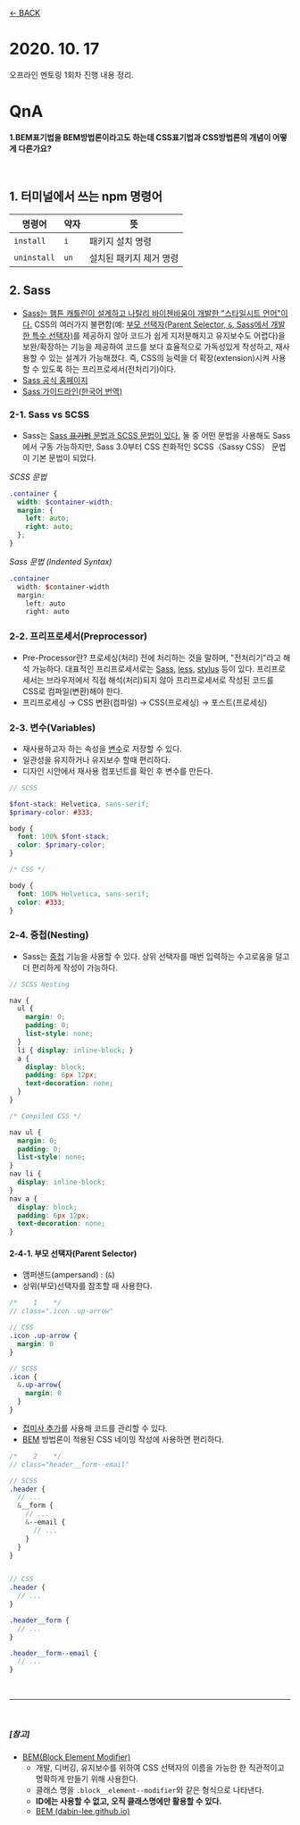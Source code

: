 [← BACK](./README.md)

# 2020. 10. 17

오프라인 멘토링 1회차 진행 내용 정리.

# QnA
 
 <!-- D06 TIL에 질문하기 -->
 **1.BEM표기법을 BEM방법론이라고도 하는데 CSS표기법과 CSS방법론의 개념이 어떻게 다른가요?**
 

<br />

## 1. 터미널에서 쓰는 npm 명령어

명령어 | 약자 | 뜻
--- | --- | ---
`install` | `i` | 패키지 설치 명령
`uninstall` | `un` | 설치된 패키지 제거 명령

## 2. Sass

* [Sass는 햄튼 캐틀린이 설계하고 나탈리 바이첸바움이 개발한 "스타일시트 언어"이다.](https://bit.ly/35e1vSG) CSS의 여러가지 불편함(예: [부모 선택자(Parent Selector, `&`, Sass에서 개발한 특수 선택자)](https://sass-lang.com/documentation/style-rules/parent-selector)를 제공하지 않아 코드가 쉽게 지저분해지고 유지보수도 어렵다)을 보완/확장하는 기능을 제공하여 코드를 보다 효율적으로 가독성있게 작성하고, 재사용할 수 있는 설계가 가능해졌다. 즉, CSS의 능력을 더 확장(extension)시켜 사용할 수 있도록 하는 프리프로세서(전처리기)이다. 
* [Sass 공식 홈페이지](https://sass-lang.com/)
* [Sass 가이드라인(한국어 번역)](https://sass-guidelin.es/ko/)

### 2-1. Sass vs SCSS 

* Sass는 [Sass <del>표기법</del> 문법과 SCSS 문법이 있다.](https://sass-lang.com/documentation/syntax) 둘 중 어떤 문법을 사용해도 Sass에서 구동 가능하지만, Sass 3.0부터 CSS 친화적인 SCSS（Sassy CSS） 문법이 기본 문법이 되었다.

*SCSS 문법*

```scss
.container {
  width: $container-width;
  margin: {
    left: auto;
    right: auto;
  };
}
```

*Sass 문법 (Indented Syntax)*

```scss
.container
  width: $container-width
  margin: 
    left: auto
    right: auto
```

### 2-2. 프리프로세서(Preprocessor)

  + Pre-Processor란? 프로세싱(처리) 전에 처리하는 것을 말하며, "전처리기"라고 해석 가능하다. 대표적인 프리프로세서로는 [Sass](https://sass-lang.com), [less](http://lesscss.org/), [stylus](https://stylus-lang.com/) 등이 있다. 프리프로세서는 브라우저에서 직접 해석(처리)되지 않아 프리프로세서로 작성된 코드를 CSS로 컴파일(변환)해야 한다.
  + 프리프로세싱 → CSS 변환(컴파일) → CSS(프로세싱) → 포스트(프로세싱)

### 2-3. 변수(Variables)

* 재사용하고자 하는 속성을 [변수](https://sass-lang.com/documentation/variables)로 저장할 수 있다. 
* 일관성을 유지하거나 유지보수 할때 편리하다. 
* 디자인 시안에서 재사용 컴포넌트를 확인 후 변수를 만든다.

```scss
// SCSS

$font-stack: Helvetica, sans-serif;
$primary-color: #333;

body {
  font: 100% $font-stack;
  color: $primary-color;
}
```

```css
/* CSS */

body {
  font: 100% Helvetica, sans-serif;
  color: #333;
}
```

### 2-4. 중첩(Nesting)

* Sass는 [중첩](https://sass-lang.com/guide#topic-3) 기능을 사용할 수 있다. 상위 선택자를 매번 입력하는 수고로움을 덜고 더 편리하게 작성이 가능하다. 

```scss
// SCSS Nesting

nav {
  ul {
    margin: 0;
    padding: 0;
    list-style: none;
  }
  li { display: inline-block; }
  a {
    display: block;
    padding: 6px 12px;
    text-decoration: none;
  }
}
```

```css
/* Compiled CSS */

nav ul {
  margin: 0;
  padding: 0;
  list-style: none;
}
nav li {
  display: inline-block;
}
nav a {
  display: block;
  padding: 6px 12px;
  text-decoration: none;
}
```

#### 2-4-1. 부모 선택자(Parent Selector)

* 앰퍼샌드(ampersand) : (`&`)
* 상위(부모)선택자를 참조할 때 사용한다. 

```scss
/*    1    */
// class=".icon .up-arrow"

// CSS
.icon .up-arrow { 
  margin: 0 
}

// SCSS
.icon {
  &.up-arrow{ 
    margin: 0 
  }
}
```

* [접미사 추가](https://sass-lang.com/documentation/style-rules/parent-selector#adding-suffixes)를 사용해 코드를 관리할 수 있다.
* [BEM](http://getbem.com/) 방법론이 적용된 CSS 네이밍 작성에 사용하면 편리하다.

```scss
/*    2    */
// class="header__form--email"

// SCSS
.header {
  // ...
  &__form { 
    // ... 
    &--email { 
      // ... 
    }
  }
}


// CSS
.header { 
  // ... 
}

.header__form { 
  // ... 
}

.header__form--email { 
  // ... 
}
```

<br />

---

<br />

##### [참고]

* [BEM(Block Element Modifier)](http://getbem.com/)
  + 개발, 디버깅, 유지보수를 위하여 CSS 선택자의 이름을 가능한 한 직관적이고 명확하게 만들기 위해 사용한다.
  + 클래스 명을 `.block__element--modifier`와 같은 형식으로 나타낸다. 
  + **ID에는 사용할 수 없고, 오직 클래스명에만 활용할 수 있다.**
  + [BEM (dabin-lee.github.io)](https://dabin-lee.github.io/test_long/2_css/3_CSS_metodologia/css_metodologia.html#3-bem-block-element-modifier)
  